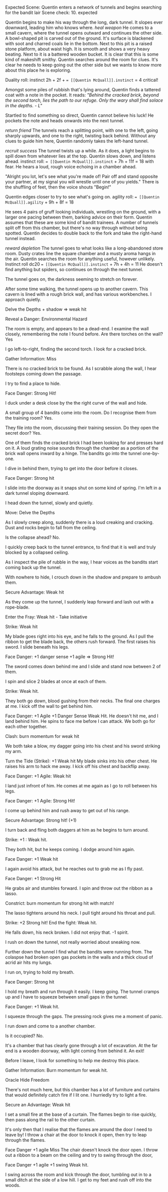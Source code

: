Expected Scene: Quentin enters a network of tunnels and begins searching for the bandit lair
Scene check: 10. expected

Quentin begins to make his way through the long, dark tunnel. It slopes ever downward, leading him who knows where.
*heal weapon*
He comes to a small cavern, where the tunnel opens outward and continues the other side.
A bowl-shaped pit is carved out of the ground. It's surface is blackened with soot and charred coals lie in the bottom. Next to this pit is a raised stone platform, about waist high. It is smooth and shows a very heavy beating. Next to it is a battered wooden bucket.
It is clear that this is some kind of makeshift smithy.
Quentin searches around the room for clues. It's clear he needs to keep going out the other side but we wants to know more about this place he is exploring.

Duality roll: instinct 2h + 2f + `= [[Quentin McQuall]].instinct` = 4 critical!

Amongst some piles of rubbish that's lying around, Quentin finds a tattered coat with a note in the pocket. It reads:
*"Behind the cracked brick, beyond the second torch, lies the path to our refuge. Only the wary shall find solace in the depths. - L"*

Startled to find something so direct, Quentin cannot believe his luck!
He pockets the note and heads onwards into the next tunnel.

*return friend*
The tunnels reach a splitting point, with one to the left, going sharply upwards, and one to the right, twisting back behind.
Without any clues to guide him here, Quentin randomly takes the left-hand tunnel.

*recruit success*
The tunnel twists up a while. As it does, a light begins to spill down from whatever lies at the top. Quentin slows down, and listens ahead.
instinct roll: `= [[Quentin McQuall]].instinct` + 7h + 11f = 18 with fear.
He hears a loud, rough voice echoing in a chamber ahead.

"Alright you lot, let's see what you're made of! Pair off and stand opposite your partner, at my signal you will wrestle until one of you yields."
There is the shuffling of feet, then the voice shouts "Begin!"

Quentin edges closer to try to see what's going on.
agility roll: `= [[Quentin McQuall]].agility` + 9h + 8f = 18

He sees 4 pairs of gruff looking individuals, wrestling on the ground, with a larger one pacing between them, barking advice on their form. Quentin assumes that these are some kind of bandit trainees. 
A number of tunnels split off from this chamber, but there's no way through without being spotted. Quentin decides to double back to the fork and take the right-hand tunnel instead. 

*reward depletion*
The tunnel goes to what looks like a long-abandoned store room. Dusty crates line the square chamber and a musty aroma hangs in the air. 
Quentin searches the room for anything useful, however unlikely. 
Instinct roll dc20 `= [[Quentin McQuall]].instinct` + 7h + 4h = 11
He doesn't find anything but spiders, so continues on through the next tunnel. 

The tunnel goes on, the darkness seeming to stretch on forever. 

After some time walking, the tunnel opens up to another cavern. This cavern is lined with a rough brick wall, and has various workbenches. I approach quietly.

Delve the Depths + shadow => weak hit

Reveal a Danger: Environmental Hazard

The room is empty, and appears to be a dead-end.
I examine the wall closely, remembering the note I found before.
Are there torches on the wall? Yes

I go left-to-right, finding the second torch. I look for a cracked brick.

Gather Information: Miss

There is no cracked brick to be found. As I scrabble along the wall, I hear footsteps coming down the passage.

I try to find a place to hide.

Face Danger: Strong Hit!

I duck under a desk close by the the right curve of the wall and hide.

A small group of 4 bandits come into the room.
Do I recognise them from the training room? Yes.

They file into the room, discussing their training session.
Do they open the secret door? Yes.

One of them finds the cracked brick I had been looking for and presses hard on it. A loud grating noise sounds through the chamber as a portion of the brick wall opens inward by a hinge.
The bandits go into the tunnel one-by-one.

I dive in behind them, trying to get into the door before it closes.

Face Danger: Strong hit

I slide into the doorway as it snaps shut on some kind of spring. I'm left in a dark tunnel sloping downward.

 I head down the tunnel, slowly and quietly.

Move: Delve the Depths

As I slowly creep along, suddenly there is a loud creaking and cracking. Dust and rocks begin to fall from the ceiling.

Is the collapse ahead? No.

I quickly creep back to the tunnel entrance, to find that it is well and truly blocked by a collapsed ceiling.

As I inspect the pile of rubble in the way, I hear voices as the bandits start coming back up the tunnel.

With nowhere to hide, I crouch down in the shadow and prepare to ambush them.

Secure Advantage: Weak hit
 
 As they come up the tunnel, I suddenly leap forward and lash out with a rope-blade.

Enter the Fray: Weak hit - Take initiative

Strike: Weak hit

My blade goes right into his eye, and he falls to the ground.
As I pull the ribbon to get the blade back, the others rush forward.
The first raises his sword. I slide beneath his legs.

Face Danger: +1 danger sense +1 agile => Strong Hit!

The sword comes down behind me and I slide and stand now between 2 of them.

I spin and slice 2 blades at once at each of them.

Strike: Weak hit.

They both go down, blood gushing from their necks. The final one charges at me.
I kick off the wall to get behind him.

Face Danger: +1 Agile +1 Danger Sense
Weak Hit.
He doesn't hit me, and I land behind him. He spins to face me before I can attack. We both go for each other together.

Clash: burn momentum for weak hit

We both take a blow, my dagger going into his chest and his sword striking my arm.

Turn the Tide (Strike): +1 Weak hit
My blade sinks into his other chest. He raises his arm to hack me away. I kick off his chest and backflip away.

Face Danger: +1 Agile: Weak hit

I land just infront of him. He comes at me again as I go to roll between his legs.

Face Danger: +1 Agile: Strong Hit!

I come up behind him and rush away to get out of his range.

Secure Advantage: Strong hit! (+1)

I turn back and fling both daggers at him as he begins to turn around.

Strike: +1 : Weak hit.

They both hit, but he keeps coming. I dodge around him again.

Face Danger: +1 Weak hit

I again avoid his attack, but he reaches out to grab me as I fly past.

Face Danger: +1 Strong Hit

He grabs air and stumbles forward. I spin and throw out the ribbon as a lasso.

Constrict: burn momentum for strong hit with match!

The lasso tightens around his neck. I pull tight around his throat and pull.

Strike: +2 Strong hit!
End the fight: Weak hit.

He falls down, his neck broken. I did not enjoy that. -1 spirit.

I rush on down the tunnel, not really worried about sneaking now.

Further down the tunnel I find what the bandits were running from. The colaspse had broken open gas pockets in the walls and a thick cloud of acrid air hits my lungs.

I run on, trying to hold my breath.

Face Danger: Strong hit

I hold my breath and run through it easily.
I keep going. The tunnel cramps up and I have to squeeze between small gaps in the tunnel.

Face Danger: +1 Weak hit.

I squeeze through the gaps. The pressing rock gives me a moment of panic.

I run down and come to a another chamber.

Is it occupied? No.

It's a chamber that has clearly gone through a lot of excavation. At the far end is a wooden doorway, with light coming from behind it. An exit!

Before I leave, I look for something to help me destroy this place.

Gather Information: Burn momentum for weak hit.

Oracle Hide Freedom

There's not much here, but this chamber has a lot of furniture and curtains that would definitely catch fire if I lit one.
I hurriedly try to light a fire.

Secure an Advantage: Weak hit

I set a small fire at the base of a curtain. The flames begin to rise quickly, then pass along the rail to the other curtain.

It's only then that I realise that the flames are around the door I need to leave by!
I throw a chair at the door to knock it open, then try to leap through the flames.

Face Danger +1 agile Miss
The chair doesn't knock the door open.
I throw out a ribbon to a beam on the ceiling and try to swing through the door,

Face Danger +1 agile +1 swing Weak hit.

I swing across the room and kick through the door, tumbling out in to a small ditch at the side of a low hill.
I get to my feet and rush off into the woods.

